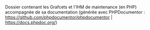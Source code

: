Dossier contenant les Grafcets et l'IHM de maintenance (en PHP) accompagnée de sa documentation (générée avec PHPDocumentor : https://github.com/phpdocumentor/phpdocumentor | https://docs.phpdoc.org/)
